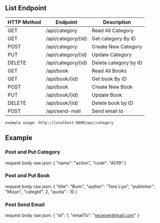 ## List Endpoint

| HTTP Method | Endpoint           | Description           |
| ---------- |--------------------|-----------------------|
| GET        | /api/category      | Read All Category     |
| GET        | /api/category/{id} | Get category By ID    |
| POST       | /api/category      | Create New Category   |
| PUT        | /api/category/{id} | Update Category       |
| DELETE     | /api/category/{id} | Delete category by ID |
| GET        | /api/book          | Read All Books        |
| GET        | /api/book/{id}     | Get book By ID        |
| POST       | /api/book          | Create New Book       |
| PUT        | /api/book/{id}     | Update Book           |
| DELETE     | /api/book/{id}     | Delete book by ID     |
| POST       | /api/send-mail     | Send email to         |


```
example usage: http://localhost:8080/api/category
```

## Example
### Post and Put Category
request body raw json:
{
    "name": "action",
    "code": "A019"
}

### Post and Put Book
request body raw json:
{
    "title": "Bumi",
    "author": "Tere Liye",
    "publisher": "Mizan",
    "categId": 2,
    "quota" : 10
}

### Post Send Email
request body raw json:
{
    "id": 1,
    "emailTo": "receiver@mail.com"
}